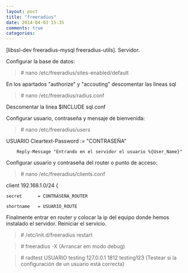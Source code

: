 ```yaml
---
layout: post
title: "freeradius"
date: 2014-04-03 15:35
comments: true
categories: 
---
```

[libssl-dev freeradius-mysql freeradius-utils]. Servidor.

Configurar la base de datos:

>\# nano /etc/freeradius/sites-enabled/default

En los apartados "authorize" y "accouting" descomentar las lineas sql

>\# nano /etc/freeradius/radius.conf

Descomentar la linea $INCLUDE sql.conf

Configurar usuario, contraseña y mensaje de bienvenida:

>\# nano /etc/freeradius/users

USUARIO Cleartext-Password := "CONTRASEÑA"

        Reply-Message "Entrando en el servidor el usuario %{User_Name}"

Configurar usuario y contraseña del router o punto de acceso:

>\# nano /etc/freeradius/clients.conf

client 192.168.1.0/24 {

	secret		= CONTRASEÑA_ROUTER

	shortname	= USUARIO_ROUTE

Finalmente entrar en router y colocar la ip del equipo donde hemos instalado el servidor. Reiniciar el servicio.

>\# /etc/init.d/freeradius restart

>\# freeradius -X (Arrancar em modo debug)

>\# radtest USUARIO testing 127.0.0.1 1812 testing123 (Testear si la configuración de un usuario está correcta)

